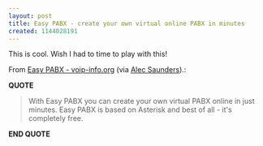 ```yaml
---
layout: post
title: Easy PABX - create your own virtual online PABX in minutes
created: 1144028191
---
```

<p>This is cool. Wish I had to time to play with this!</p><p>From <a href="http://www.voip-info.org/wiki/view/Easy+PABX">Easy PABX - voip-info.org</a> (via <a href="http://saunderslog.com/2006/04/02/the-hotmail-model-applied-to-ip-pbxs/">Alec Saunders</a>).:</p><p><strong>QUOTE</strong></p><blockquote><p>With Easy PABX you can create your own virtual PABX online in just minutes. Easy PABX is based on Asterisk and best of all - it's completely free.</p></blockquote><p><strong>END QUOTE</strong></p>
